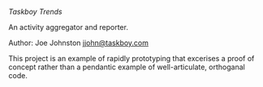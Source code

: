 *Taskboy Trends*

An activity aggregator and reporter.

Author: Joe Johnston <jjohn@taskboy.com>

This project is an example of rapidly prototyping that excerises 
a proof of concept rather than a pendantic example of well-articulate, orthoganal code.  
